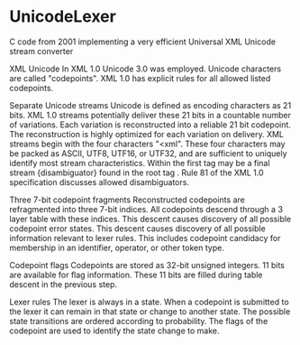 UnicodeLexer
============

C code from 2001 implementing a very efficient Universal XML Unicode stream converter


XML Unicode
In XML 1.0 Unicode 3.0 was employed. Unicode characters are called "codepoints".
XML 1.0 has explicit rules for all allowed listed codepoints.

Separate Unicode streams
Unicode is defined as encoding characters as 21 bits.
XML 1.0 streams potentially deliver these 21 bits in a countable number of variations.
Each variation is reconstructed into a reliable 21 bit codepoint.
The reconstruction is highly optimized for each variation on delivery.
XML streams begin with the four characters "<xml".
These four characters may be packed as ASCII, UTF8, UTF16, or UTF32,
and are sufficient to uniquely identify most stream characteristics.
Within the first tag may be a final stream {disambiguator} found in the root tag
<xml version="1.0" encoding="{disambiguator}">.
Rule 81 of the XML 1.0 specification discusses allowed disambiguators.

Three 7-bit codepoint fragments
Reconstructed codepoints are refragmented into three 7-bit indices.
All codepoints descend through a 3 layer table with these indices.
This descent causes discovery of all possible codepoint error states.
This descent causes discovery of all possible information relevant to lexer rules.
This includes codepoint candidacy for membership in an identifier, operator, or other token type.

Codepoint flags
Codepoints are stored as 32-bit unsigned integers.
11 bits are available for flag information.
These 11 bits are filled during table descent in the previous step.

Lexer rules
The lexer is always in a state.
When a codepoint is submitted to the lexer it can remain in that state or change to another state.
The possible state transitions are ordered according to probability.
The flags of the codepoint are used to identify the state change to make.
